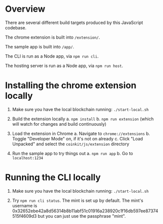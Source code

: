 # Overview

There are several different build targets produced by this JavaScript codebase.

The chrome extension is built into `/extension/`.

The sample app is built into `/app/`.

The CLI is run as a Node app, via `npm run cli`.

The hosting server is run as a Node app, via `npm run host`.

# Installing the chrome extension locally

1. Make sure you have the local blockchain running: `./start-local.sh`

2. Build the extension locally
   a. `npm install`
   b. `npm run extension` (which will watch for changes and build continuously)

3. Load the extension in Chrome
   a. Navigate to `chrome://extensions`
   b. Toggle "Developer Mode" on, if it's not on already
   c. Click "Load Unpacked" and select the `coinkit/js/extension` directory

4. Run the sample app to try things out
   a. `npm run app`
   b. Go to `localhost:1234`

# Running the CLI locally

1. Make sure you have the local blockchain running: `./start-local.sh`

2. Try `npm run cli status`. The mint is set up by default. The mint's username is 0x32652ebe42a8d56314b8b11abf51c01916a238920c1f16db597ee87374515f4609d3 but you can just use the passphrase "mint".
